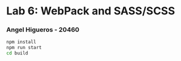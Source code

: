 # Lab 6: WebPack and SASS/SCSS

### Angel Higueros - 20460

```sh
npm install
npm run start
cd build
```
